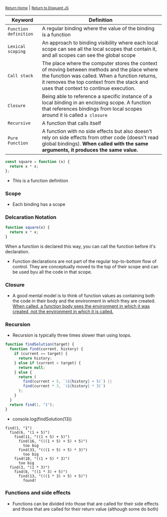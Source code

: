 <small>[Return Home](../../README.md)</small> | <small>[Return to Eloquent JS](index.md)</small>

| Keyword               | Definition                                                                                                                                                                                                                             |
| --------------------- | -------------------------------------------------------------------------------------------------------------------------------------------------------------------------------------------------------------------------------------- |
| `Function definition` | A regular binding where the value of the binding is a function                                                                                                                                                                         |
| `Lexical scoping`     | An approach to binding visibility where each local scope can see all the local scopes that contain it, and all scopes can see the global scope                                                                                         |
| `Call stack`          | The place where the computer stores the context of moving between methods and the place where the function was called. When a function returns, it removes the top context from the stack and uses that context to continue execution. |
| `Closure`             | Being able to reference a specific instance of a local binding in an enclosing scope. A function that references bindings from local scopes around it is called `a closure`                                                            |
| `Recursive`           | A function that calls itself
|`Pure Function` | A function with no side effects but also doesn't rely on side effects from other code (doesn't read global bindings). **When called with the same arguments, it produces the same value.**

```javascript
const square = function (x) {
  return x * x;
};
```

- This is a function definition

### Scope

- Each binding has a scope

### Delcaration Notation

```javascript
function square(x) {
  return x * x;
}
```

When a function is declared this way, you can call the function before it's declaration.

- Function declarations are not part of the regular top-to-bottom flow of control. They are conceptually moved to the top of their scope and can be used byu all the code in that scope.

### Closure

- A good mental model is to think of function values as containing both the code in their body and the environment in which they are created. <span style="text-decoration:underline">When called, a function body sees the environment in which it was created, not the environment in which it is called.</span>

### Recursion

- Recursion is typically three times slower than using loops.

```javascript
function findSolution(target) {
  function find(current, history) {
    if (current == target) {
      return history;
    } else if (current > target) {
      return null;
    } else {
      return (
        find(current + 5, `(${history} + 5)`) ||
        find(current * 3, `(${history} * 3)`)
      );
    }
  }
  return find(1, "1");
}
```

- console.log(findSolution(13))

```shell
find(1, "1")
  find(6, "(1 + 5)")
    find(11, "((1 + 5) + 5)")
      find(16, "(((1 + 5) + 5) + 5)")
        too big
      find(33, "(((1 + 5) + 5) * 3)")
        too big
    find(18, "((1 + 5) * 3)")
      too big
  find(3, "(1 * 3)")
    find(8, "((1 * 3) + 5)")
      find(13, "(((1 * 3) + 5) + 5)")
        found!
```

### Functions and side effects

* Functions can be divided into those that are called for their side effects and those that are called for their return value (although some do both)
